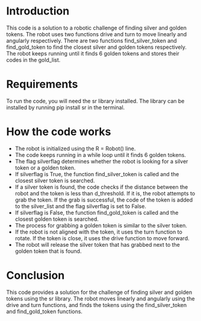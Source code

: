 # Introduction

This code is a solution to a robotic challenge of finding silver and golden tokens. The robot uses two functions drive and turn to move linearly and angularly respectively. There are two functions find_silver_token and find_gold_token to find the closest silver and golden tokens respectively. The robot keeps running until it finds 6 golden tokens and stores their codes in the gold_list.

# Requirements

To run the code, you will need the sr library installed. The library can be installed by running pip install sr in the terminal.

# How the code works

  *  The robot is initialized using the R = Robot() line.
  *  The code keeps running in a while loop until it finds 6 golden tokens.
  *  The flag silverflag determines whether the robot is looking for a silver token or a golden token.
  *  If silverflag is True, the function find_silver_token is called and the closest silver token is searched.
  *  If a silver token is found, the code checks if the distance between the robot and the token is less than d_threshold. If it is, the robot attempts to grab the token. If the grab is successful, the code of the token is added to the silver_list and the flag silverflag is set to False.
  *  If silverflag is False, the function find_gold_token is called and the closest golden token is searched.
  *  The process for grabbing a golden token is similar to the silver token.
  *  If the robot is not aligned with the token, it uses the turn function to rotate. If the token is close, it uses the drive function to move forward.
  *  The robot will release the silver token that has grabbed next to the golden token that is found.

# Conclusion

This code provides a solution for the challenge of finding silver and golden tokens using the sr library. The robot moves linearly and angularly using the drive and turn functions, and finds the tokens using the find_silver_token and find_gold_token functions.